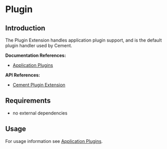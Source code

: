 # Plugin

## Introduction

The Plugin Extension handles application plugin support, and is the default plugin handler used by Cement.

**Documentation References:**

* [Application Plugins](../core-foundation/plugins.md)

**API References:**

* [Cement Plugin Extension](https://cement.readthedocs.io/en/3.0/api/ext/ext_plugin/)

## Requirements

* no external dependencies

## Usage

For usage information see [Application Plugins](../core-foundation/plugins.md).

